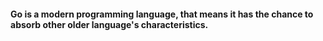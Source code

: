 #### Go is a modern programming language, that means it has the chance to absorb other older language's characteristics.